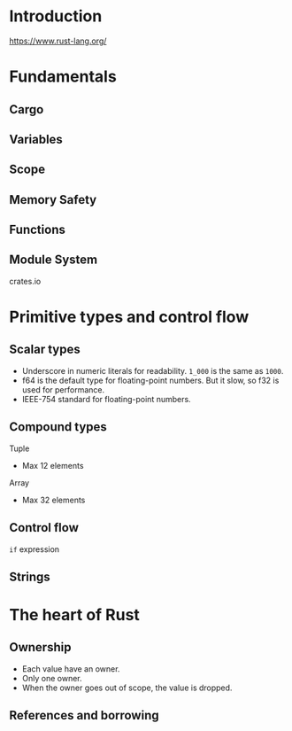 # Introduction

<https://www.rust-lang.org/>

# Fundamentals

## Cargo

## Variables

## Scope

## Memory Safety

## Functions

## Module System

crates.io

# Primitive types and control flow

## Scalar types

- Underscore in numeric literals for readability. `1_000` is the same as `1000`.
- f64 is the default type for floating-point numbers. But it slow, so f32 is used for performance.
- IEEE-754 standard for floating-point numbers.

## Compound types

Tuple

- Max 12 elements

Array

- Max 32 elements

## Control flow

`if` expression

## Strings

# The heart of Rust

## Ownership

- Each value have an owner.
- Only one owner.
- When the owner goes out of scope, the value is dropped.

## References and borrowing
